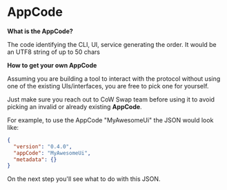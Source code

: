 # AppCode

**What is the AppCode?**

The code identifying the CLI, UI, service generating the order. It would be an UTF8 string of up to 50 chars

**How to get your own AppCode**

Assuming you are building a tool to interact with the protocol without using one of the existing UIs/interfaces, you are free to pick one for yourself.

Just make sure you reach out to CoW Swap team before using it to avoid picking an invalid or already existing **AppCode**.

For example, to use the AppCode "MyAwesomeUi" the JSON would look like:

```json
{
  "version": "0.4.0",
  "appCode": "MyAwesomeUi",
  "metadata": {}
}
```

On the next step you'll see what to do with this JSON.
